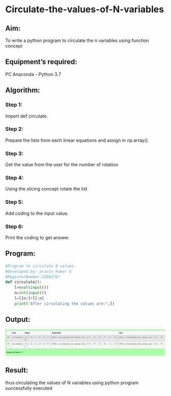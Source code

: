 # Circulate-the-values-of-N-variables
## Aim:
To write a python program to circulate the n variables using function concept
## Equipment’s required:
PC
Anaconda - Python 3.7
## Algorithm: 
### Step 1: 
Import def circulate.
### Step 2:
Prepare the lists from each linear equations and assign in np.array(). 
### Step 3: 
Get the value from the user for the number of rotation
### Step 4: 
Using the slicing concept rotate the list

### Step 5:
Add coding to the input value. 
### Step 6: 
Print the coding to get answer.
## Program:
```python 
#Program to circulate N values.
#Developed by: pravin kumar G
#RegisterNumber:22002767
def circulate():
    l=eval(input())
    n=int(input())
    l=l[n:]+l[:n]
    print("After circulating the values are:",l)
```    

## Output:
![output](circulate.png)

## Result:
thus circulating the values of N variables using python program successfully executed
